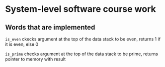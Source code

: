 # System-level software course work

## Words that are implemented
```is_even``` ckecks argument at the top of the data stack to be even, returns 1 if it is even, else 0

```is_prime``` checks argument at the top of the data stack to be prime, returns pointer to memory with result
